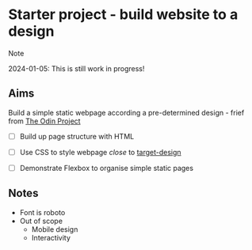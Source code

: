 # Starter project - build website to a design

> [!NOTE]
> 2024-01-05: This is still work in progress!

## Aims 
Build a simple static webpage according a pre-determined design - frief from [The Odin Project](https://www.theodinproject.com/lessons/foundations-landing-page)

- [ ] Build up page structure with HTML
- [ ] Use CSS to style webpage *close* to [target-design](./imgs/target-design.png)
- [ ] Demonstrate Flexbox to organise simple static pages


## Notes
- Font is roboto
- Out of scope 
    - Mobile design
    - Interactivity
